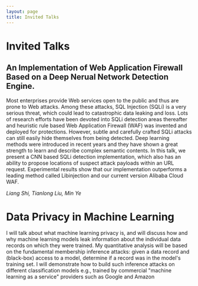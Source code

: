 ```yaml
---
layout: page
title: Invited Talks
---
```


# Invited Talks

## An Implementation of Web Application Firewall Based on a Deep Nerual Network Detection Engine.
Most enterprises provide Web services open to the public and thus are prone to Web attacks. Among these attacks, SQL Injection (SQLi) is a very serious threat, which could lead to catastrophic data leaking and loss. Lots of research efforts have been devoted into SQLi detection areas thereafter and heuristic rule based Web Application Firewall (WAF) was invented and deployed for protections. However, subtle and carefully crafted SQLi attacks can still easily hide themselves from being detected. Deep learning methods were introduced in recent years and they have shown a great strength to learn and describe complex semantic contents. In this talk, we present a CNN based SQLi detection implementation, which also has an ability to propose locations of suspect attack payloads within an URL request. Experimental results show that our implementation outperforms a leading method called Libinjection and our current version Alibaba Cloud WAF.

*Liang Shi, Tianlong Liu, Min Ye*

Data Privacy in Machine Learning
================================

I will talk about what machine learning privacy is, and will discuss
how and why machine learning models leak information about the
individual data records on which they were trained. My quantitative
analysis will be based on the fundamental membership inference
attacks: given a data record and (black-box) access to a model,
determine if a record was in the model's training set. I will
demonstrate how to build such inference attacks on different
classification models e.g., trained by commercial "machine learning
as a service" providers such as Google and Amazon
